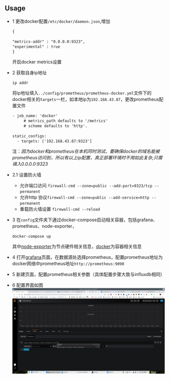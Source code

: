 ## Usage
- 1 更改docker配置```/etc/docker/daemon.json```,增加

    ```
    {
    
    "metrics-addr" : "0.0.0.0:9323",
    "experimental" : true
    }
    ```
    开启docker metrics设置
- 2 获取自身ip地址
    ```
    ip addr
    ```
    将ip地址填入```../config/prometheus/prometheus-docker.yml```文件下的docker相关的```targets```一栏，如本地ip为```192.168.43.87```，更改prometheus配置文件
    ```
    - job_name: 'docker'
         # metrics_path defaults to '/metrics'
         # scheme defaults to 'http'.

    static_configs:
      - targets: ['192.168.43.87:9323']
    ```
    注：*因为docker和prometheus在本机同时测试，要确保docker的域名能被prometheus访问到，所以有以上ip配置，真正部署环境时不用如此复杂,只需填入0.0.0.0:9323*
- 2.1 设置防火墙
  - 允许端口访问
    ```firewall-cmd --zone=public --add-port=9323/tcp --permanent```
  - 允许http 协议```firewall-cmd --zone=public --add-service=http --permanent```
  - 重载防火墙设置 ```firewall-cmd --reload```    

- 3 在```config```文件夹下通过docker-compose启动相关容器，包括grafana、prometheus、node-exporter，
    ```
    docker-compose up
    ```
    其中[node-exporter](http://127.0.0.1:9100/metrics)为节点硬件相关信息，[docker](http://127.0.0.1:9323/metrics)为容器相关信息
- 4 打开[grafana](http://127.0.0.1:3000/)页面，在数据源处选择prometheus，配置prometheus地址为docker网络中prometheus地址```http://prometheus:9090```
- 5 新建页面，配置prometheus相关参数（具体配置步骤大致与influxdb相同）
- 6 配置界面如图 
![配置图片](./images/set.png)